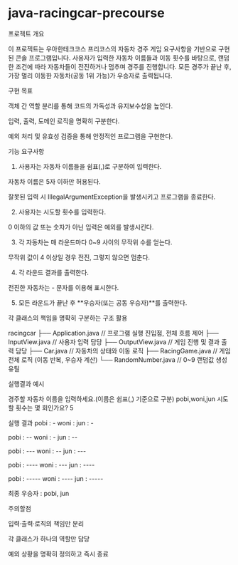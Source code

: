 # java-racingcar-precourse
프로젝트 개요

이 프로젝트는 우아한테크코스 프리코스의 자동차 경주 게임 요구사항을 기반으로 구현된 콘솔 프로그램입니다.
사용자가 입력한 자동차 이름들과 이동 횟수를 바탕으로, 랜덤한 조건에 따라 자동차들이 전진하거나 멈추며 경주를 진행합니다.
모든 경주가 끝난 후, 가장 멀리 이동한 자동차(공동 1위 가능)가 우승자로 출력됩니다.


구현 목표

객체 간 역할 분리를 통해 코드의 가독성과 유지보수성을 높인다.

입력, 출력, 도메인 로직을 명확히 구분한다.

예외 처리 및 유효성 검증을 통해 안정적인 프로그램을 구현한다.


기능 요구사항

1. 사용자는 자동차 이름들을 쉼표(,)로 구분하여 입력한다.

자동차 이름은 5자 이하만 허용된다.

잘못된 입력 시 IllegalArgumentException을 발생시키고 프로그램을 종료한다.

2. 사용자는 시도할 횟수를 입력한다.

0 이하의 값 또는 숫자가 아닌 입력은 예외를 발생시킨다.

3. 각 자동차는 매 라운드마다 0~9 사이의 무작위 수를 얻는다.

무작위 값이 4 이상일 경우 전진, 그렇지 않으면 멈춘다.

4. 각 라운드 결과를 출력한다.

전진한 자동차는 - 문자를 이용해 표시한다.

5. 모든 라운드가 끝난 후 **우승자(또는 공동 우승자)**를 출력한다.



각 클래스의 책임을 명확히 구분하는 구조 활용


racingcar
 ├── Application.java     // 프로그램 실행 진입점, 전체 흐름 제어
 ├── InputView.java       // 사용자 입력 담당
 ├── OutputView.java      // 게임 진행 및 결과 출력 담당
 ├── Car.java             // 자동차의 상태와 이동 로직
 ├── RacingGame.java      // 게임 전체 로직 (이동 반복, 우승자 계산)
 └── RandomNumber.java    // 0~9 랜덤값 생성 유틸



실행결과 예시 


 경주할 자동차 이름을 입력하세요.(이름은 쉼표(,) 기준으로 구분)
pobi,woni,jun
시도할 횟수는 몇 회인가요?
5

실행 결과
pobi : -
woni : 
jun : -

pobi : --
woni : -
jun : --

pobi : ---
woni : --
jun : ---

pobi : ----
woni : ---
jun : ----

pobi : -----
woni : ----
jun : -----

최종 우승자 : pobi, jun


주의할점

입력·출력·로직의 책임만 분리

각 클래스가 하나의 역할만 담당

예외 상황을 명확히 정의하고 즉시 종료